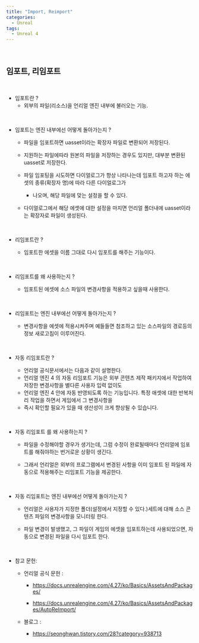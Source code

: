 ```yaml
---
title: "Import, Reimport"
categories:
  - Unreal
tags:
  - Unreal 4
---
```

<br>

<h2>
임포트, 리임포트
</h2>

<br>

- 임포트란 ? 
  - 외부의 파일(리소스)을 언리얼 엔진 내부에 불러오는 기능.

<br>

- 임포트는 엔진 내부에선 어떻게 돌아가는지 ? 

  - 파일을 임포트하면 uasset이라는 확장자 파일로 변환되어 저장된다.

  - 지원하는 파일에따라 원본의 파일을 저장하는 경우도 있지만, 대부분 변환된 uasset로 저장한다. 

  - 파일 임포팅을 시도하면 다이얼로그가 항상 나타나는데 임포트 하고자 하는 에셋의 종류(확장자 명)에 따라 다른 다이얼로그가

    - 나오며, 해당 파일에 맞는 설정을 할 수 있다. 

  - 다이얼로그에서 해당 에셋에 대한 설정을 마지면 언리얼 폴더내에 uasset이라는 확장자로 파일이 생성된다.

<br>

- 리임포트란 ? 

  - 임포트한 에셋을 이름 그대로 다시 임포트를 해주는 기능이다.

<br>

- 리임포트를 왜 사용하는지 ? 
  
  - 임포트된 에셋에 소스 파일의 변경사항을 적용하고 싶을때 사용한다.

 
<br>

- 리임포트는 엔진 내부에선 어떻게 돌아가는지 ? 

  - 변경사항을 에셋에 적용시켜주며 예들들면 참조하고 있는 소스파일의 경로등의 정보 새로고침이 이루어진다.

<br>

- 자동 리임포트란 ? 

   - 언리얼 공식문서에서는 다음과 같이 설명한다.
    - 언리얼 엔진 4 의 자동 리임포트 기능은 외부 콘텐츠 제작 패키지에서 작업하여 저장한 변경사항을 별다른 사용자 입력 없이도 
    - 언리얼 엔진 4 안에 자동 반영되도록 하는 기능입니다. 특정 애셋에 대한 반복처리 작업을 하면서 게임에서 그 변경사항을 
    - 즉시 확인할 필요가 있을 때 생산성이 크게 향상될 수 있습니다.
<br>

- 자동 리임포트 를 왜 사용하는지 ? 

  - 파일을 수정해야할 경우가 생기는데, 그럼 수정이 완료될때마다 언리얼에 임포트를 해줘야하는 번거로운 상황이 생긴다. 

  - 그래서 언리얼은 외부의 프로그램에서 변경된 사항을 이미 임포트 된 파일에 자동으로 적용해주는 리임포트 기능을 제공한다.

<br>

- 자동 리임포트는 엔진 내부에선 어떻게 돌아가는지 ? 

  - 언리얼은 사용자가 지정한 폴더(설정에서 지정할 수 있다.)세트에 대해 소스 콘텐츠 파일의 변경사항을 모니터링 한다. 

  - 파일 변경이 발생했고, 그 파일이 게임의 에셋을 임포트하는데 사용되었으면, 자동으로 변경된 파일을 다시 임포트 한다.

<br>

- 참고 문헌: 

  - 언리얼 공식 문헌 : 

    - https://docs.unrealengine.com/4.27/ko/Basics/AssetsAndPackages/

    - https://docs.unrealengine.com/4.27/ko/Basics/AssetsAndPackages/AutoReImport/

  - 블로그 : 
    - https://seonghwan.tistory.com/28?category=938713






